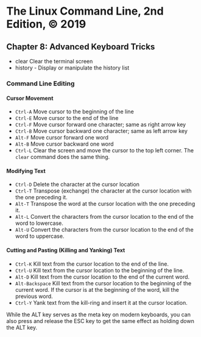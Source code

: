 # The Linux Command Line, 2nd Edition, © 2019

## Chapter 8: Advanced Keyboard Tricks

* clear Clear the terminal screen
* history - Display or manipulate the history list

### Command Line Editing

#### Cursor Movement

* `Ctrl-A` Move cursor to the beginning of the line
* `Ctrl-E` Move cursor to the end of the line
* `Ctrl-F` Move cursor forward one character; same as right arrow key
* `Ctrl-B` Move cursor backward one character; same as left arrow key
* `Alt-F` Move cursor forward one word
* `Alt-B` Move cursor backward one word
* `Ctrl-L` Clear the screen and move the cursor to the top left corner. The `clear` command does the same thing.

#### Modifying Text

* `Ctrl-D` Delete the character at the cursor location
* `Ctrl-T` Transpose (exchange) the character at the cursor location with the one preceding it.
* `Alt-T` Transpose the word at the cursor location with the one preceding it.
* `Alt-L` Convert the characters from the cursor location to the end of the word to lowercase.
* `Alt-U` Convert the characters from the cursor location to the end of the word to uppercase.

#### Cutting and Pasting (Killing and Yanking) Text

* `Ctrl-K` Kill text from the cursor location to the end of the line.
* `Ctrl-U` Kill text from the cursor location to the beginning of the line.
* `Alt-D` Kill text from the cursor location to the end of the current word.
* `Alt-Backspace` Kill text from the cursor location to the beginning of the current word. If the cursor is at the beginning of the word, kill the previous word.
* `Ctrl-Y` Yank text from the kill-ring and insert it at the cursor location.

While the ALT key serves as the meta key on modern keyboards, you can also press and release the ESC key to get the same effect as holding down the ALT key.